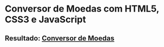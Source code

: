 # Conversor de Moedas com HTML5, CSS3 e JavaScript

## Resultado: [Conversor de Moedas](https://jhonatha-ruan.github.io/Conversor-de-Moedas/)
